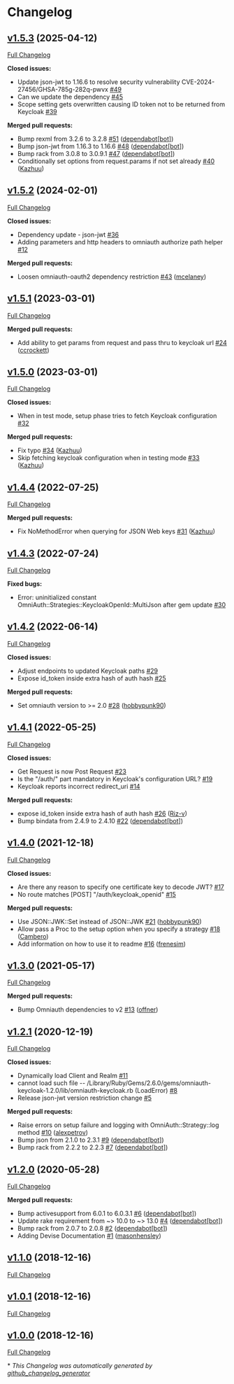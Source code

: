 # Changelog

## [v1.5.3](https://github.com/ccrockett/omniauth-keycloak/tree/v1.5.3) (2025-04-12)

[Full Changelog](https://github.com/ccrockett/omniauth-keycloak/compare/v1.5.2...v1.5.3)

**Closed issues:**

- Update json-jwt to 1.16.6 to resolve security vulnerability CVE-2024-27456/GHSA-785g-282q-pwvx [\#49](https://github.com/ccrockett/omniauth-keycloak/issues/49)
- Can we update the dependency [\#45](https://github.com/ccrockett/omniauth-keycloak/issues/45)
- Scope setting gets overwritten causing ID token not to be returned from Keycloak [\#39](https://github.com/ccrockett/omniauth-keycloak/issues/39)

**Merged pull requests:**

- Bump rexml from 3.2.6 to 3.2.8 [\#51](https://github.com/ccrockett/omniauth-keycloak/pull/51) ([dependabot[bot]](https://github.com/apps/dependabot))
- Bump json-jwt from 1.16.3 to 1.16.6 [\#48](https://github.com/ccrockett/omniauth-keycloak/pull/48) ([dependabot[bot]](https://github.com/apps/dependabot))
- Bump rack from 3.0.8 to 3.0.9.1 [\#47](https://github.com/ccrockett/omniauth-keycloak/pull/47) ([dependabot[bot]](https://github.com/apps/dependabot))
- Conditionally set options from request.params if not set already [\#40](https://github.com/ccrockett/omniauth-keycloak/pull/40) ([Kazhuu](https://github.com/Kazhuu))

## [v1.5.2](https://github.com/ccrockett/omniauth-keycloak/tree/v1.5.2) (2024-02-01)

[Full Changelog](https://github.com/ccrockett/omniauth-keycloak/compare/v1.5.1...v1.5.2)

**Closed issues:**

- Dependency update - json-jwt [\#36](https://github.com/ccrockett/omniauth-keycloak/issues/36)
-  Adding parameters and http headers to omniauth authorize path helper [\#12](https://github.com/ccrockett/omniauth-keycloak/issues/12)

**Merged pull requests:**

- Loosen omniauth-oauth2 dependency restriction [\#43](https://github.com/ccrockett/omniauth-keycloak/pull/43) ([mcelaney](https://github.com/mcelaney))

## [v1.5.1](https://github.com/ccrockett/omniauth-keycloak/tree/v1.5.1) (2023-03-01)

[Full Changelog](https://github.com/ccrockett/omniauth-keycloak/compare/v1.5.0...v1.5.1)

**Merged pull requests:**

- Add ability to get params from request and pass thru to keycloak url [\#24](https://github.com/ccrockett/omniauth-keycloak/pull/24) ([ccrockett](https://github.com/ccrockett))

## [v1.5.0](https://github.com/ccrockett/omniauth-keycloak/tree/v1.5.0) (2023-03-01)

[Full Changelog](https://github.com/ccrockett/omniauth-keycloak/compare/v1.4.4...v1.5.0)

**Closed issues:**

- When in test mode, setup phase tries to fetch Keycloak configuration [\#32](https://github.com/ccrockett/omniauth-keycloak/issues/32)

**Merged pull requests:**

- Fix typo [\#34](https://github.com/ccrockett/omniauth-keycloak/pull/34) ([Kazhuu](https://github.com/Kazhuu))
- Skip fetching keycloak configuration when in testing mode [\#33](https://github.com/ccrockett/omniauth-keycloak/pull/33) ([Kazhuu](https://github.com/Kazhuu))

## [v1.4.4](https://github.com/ccrockett/omniauth-keycloak/tree/v1.4.4) (2022-07-25)

[Full Changelog](https://github.com/ccrockett/omniauth-keycloak/compare/v1.4.3...v1.4.4)

**Merged pull requests:**

- Fix NoMethodError when querying for JSON Web keys [\#31](https://github.com/ccrockett/omniauth-keycloak/pull/31) ([Kazhuu](https://github.com/Kazhuu))

## [v1.4.3](https://github.com/ccrockett/omniauth-keycloak/tree/v1.4.3) (2022-07-24)

[Full Changelog](https://github.com/ccrockett/omniauth-keycloak/compare/v1.4.2...v1.4.3)

**Fixed bugs:**

- Error: uninitialized constant OmniAuth::Strategies::KeycloakOpenId::MultiJson after gem update [\#30](https://github.com/ccrockett/omniauth-keycloak/issues/30)

## [v1.4.2](https://github.com/ccrockett/omniauth-keycloak/tree/v1.4.2) (2022-06-14)

[Full Changelog](https://github.com/ccrockett/omniauth-keycloak/compare/v1.4.1...v1.4.2)

**Closed issues:**

- Adjust endpoints to updated Keycloak paths [\#29](https://github.com/ccrockett/omniauth-keycloak/issues/29)
- Expose id\_token inside extra hash of auth hash [\#25](https://github.com/ccrockett/omniauth-keycloak/issues/25)

**Merged pull requests:**

- Set omniauth version to \>= 2.0 [\#28](https://github.com/ccrockett/omniauth-keycloak/pull/28) ([hobbypunk90](https://github.com/hobbypunk90))

## [v1.4.1](https://github.com/ccrockett/omniauth-keycloak/tree/v1.4.1) (2022-05-25)

[Full Changelog](https://github.com/ccrockett/omniauth-keycloak/compare/v1.4.0...v1.4.1)

**Closed issues:**

- Get Request is now Post Request [\#23](https://github.com/ccrockett/omniauth-keycloak/issues/23)
- Is the "/auth/" part mandatory in Keycloak's configuration URL? [\#19](https://github.com/ccrockett/omniauth-keycloak/issues/19)
- Keycloak reports incorrect redirect\_uri [\#14](https://github.com/ccrockett/omniauth-keycloak/issues/14)

**Merged pull requests:**

- expose id\_token inside extra hash of auth hash [\#26](https://github.com/ccrockett/omniauth-keycloak/pull/26) ([Riz-v](https://github.com/Riz-v))
- Bump bindata from 2.4.9 to 2.4.10 [\#22](https://github.com/ccrockett/omniauth-keycloak/pull/22) ([dependabot[bot]](https://github.com/apps/dependabot))

## [v1.4.0](https://github.com/ccrockett/omniauth-keycloak/tree/v1.4.0) (2021-12-18)

[Full Changelog](https://github.com/ccrockett/omniauth-keycloak/compare/v1.3.0...v1.4.0)

**Closed issues:**

- Are there any reason to specify one certificate key to decode JWT? [\#17](https://github.com/ccrockett/omniauth-keycloak/issues/17)
- No route matches \[POST\] "/auth/keycloak\_openid" [\#15](https://github.com/ccrockett/omniauth-keycloak/issues/15)

**Merged pull requests:**

- Use JSON::JWK::Set instead of JSON::JWK [\#21](https://github.com/ccrockett/omniauth-keycloak/pull/21) ([hobbypunk90](https://github.com/hobbypunk90))
- Allow pass a Proc to the setup option when you specify a strategy [\#18](https://github.com/ccrockett/omniauth-keycloak/pull/18) ([Cambero](https://github.com/Cambero))
- Add information on how to use it to readme [\#16](https://github.com/ccrockett/omniauth-keycloak/pull/16) ([frenesim](https://github.com/frenesim))

## [v1.3.0](https://github.com/ccrockett/omniauth-keycloak/tree/v1.3.0) (2021-05-17)

[Full Changelog](https://github.com/ccrockett/omniauth-keycloak/compare/v1.2.1...v1.3.0)

**Merged pull requests:**

- Bump Omniauth dependencies to v2 [\#13](https://github.com/ccrockett/omniauth-keycloak/pull/13) ([offner](https://github.com/offner))

## [v1.2.1](https://github.com/ccrockett/omniauth-keycloak/tree/v1.2.1) (2020-12-19)

[Full Changelog](https://github.com/ccrockett/omniauth-keycloak/compare/v1.2.0...v1.2.1)

**Closed issues:**

- Dynamically load Client and Realm [\#11](https://github.com/ccrockett/omniauth-keycloak/issues/11)
- cannot load such file -- /Library/Ruby/Gems/2.6.0/gems/omniauth-keycloak-1.2.0/lib/omniauth-keycloak.rb \(LoadError\) [\#8](https://github.com/ccrockett/omniauth-keycloak/issues/8)
- Release json-jwt version restriction change [\#5](https://github.com/ccrockett/omniauth-keycloak/issues/5)

**Merged pull requests:**

- Raise errors on setup failure and logging with OmniAuth::Strategy::log method [\#10](https://github.com/ccrockett/omniauth-keycloak/pull/10) ([alexpetrov](https://github.com/alexpetrov))
- Bump json from 2.1.0 to 2.3.1 [\#9](https://github.com/ccrockett/omniauth-keycloak/pull/9) ([dependabot[bot]](https://github.com/apps/dependabot))
- Bump rack from 2.2.2 to 2.2.3 [\#7](https://github.com/ccrockett/omniauth-keycloak/pull/7) ([dependabot[bot]](https://github.com/apps/dependabot))

## [v1.2.0](https://github.com/ccrockett/omniauth-keycloak/tree/v1.2.0) (2020-05-28)

[Full Changelog](https://github.com/ccrockett/omniauth-keycloak/compare/v1.1.0...v1.2.0)

**Merged pull requests:**

- Bump activesupport from 6.0.1 to 6.0.3.1 [\#6](https://github.com/ccrockett/omniauth-keycloak/pull/6) ([dependabot[bot]](https://github.com/apps/dependabot))
- Update rake requirement from ~\> 10.0 to ~\> 13.0 [\#4](https://github.com/ccrockett/omniauth-keycloak/pull/4) ([dependabot[bot]](https://github.com/apps/dependabot))
- Bump rack from 2.0.7 to 2.0.8 [\#2](https://github.com/ccrockett/omniauth-keycloak/pull/2) ([dependabot[bot]](https://github.com/apps/dependabot))
- Adding Devise Documentation [\#1](https://github.com/ccrockett/omniauth-keycloak/pull/1) ([masonhensley](https://github.com/masonhensley))

## [v1.1.0](https://github.com/ccrockett/omniauth-keycloak/tree/v1.1.0) (2018-12-16)

[Full Changelog](https://github.com/ccrockett/omniauth-keycloak/compare/v1.0.1...v1.1.0)

## [v1.0.1](https://github.com/ccrockett/omniauth-keycloak/tree/v1.0.1) (2018-12-16)

[Full Changelog](https://github.com/ccrockett/omniauth-keycloak/compare/v1.0.0...v1.0.1)

## [v1.0.0](https://github.com/ccrockett/omniauth-keycloak/tree/v1.0.0) (2018-12-16)

[Full Changelog](https://github.com/ccrockett/omniauth-keycloak/compare/7877c8a75f9e3f342b49bf808fa69965377d60b5...v1.0.0)



\* *This Changelog was automatically generated by [github_changelog_generator](https://github.com/github-changelog-generator/github-changelog-generator)*
